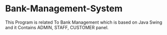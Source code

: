 # Bank-Management-System
This Program is related To Bank Management which is based on Java Swing and it Contains ADMIN, STAFF, CUSTOMER panel.
